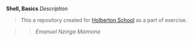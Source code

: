 **Shell, Basics**
*Description*
>This a repository created for [Holberton School](https://www.holbertonschool.com/) as a part of exercise.

>>_Emanuel Nzinga Maimona_